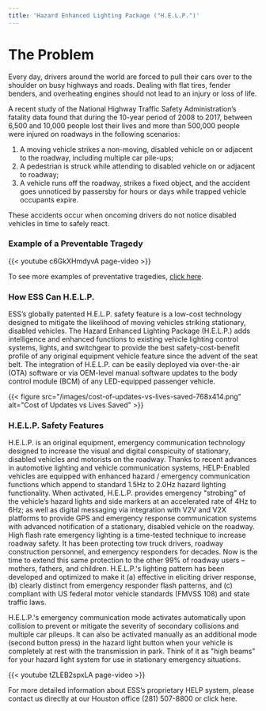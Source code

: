 ```yaml
---
title: 'Hazard Enhanced Lighting Package ("H.E.L.P.")'
---
```


# The Problem

Every day, drivers around the world are forced to pull their cars over to the shoulder on 
busy highways and roads. Dealing with flat tires, fender benders, and overheating engines 
should not lead to an injury or loss of life.

A recent study of the National Highway Traffic Safety Administration’s fatality data found
that during the 10-year period of 2008 to 2017, between 6,500 and 10,000 people lost their 
lives and more than 500,000 people were injured on roadways in the following scenarios:

1. A moving vehicle strikes a non-moving, disabled vehicle on or adjacent to the roadway, 
including multiple car pile-ups;
1. A pedestrian is struck while attending to disabled vehicle on or adjacent to roadway;
1. A vehicle runs off the roadway, strikes a fixed object, and the accident goes unnoticed 
by passersby for hours or days while trapped vehicle occupants expire.

These accidents occur when oncoming drivers do not notice disabled vehicles in time to 
safely react.

### Example of a Preventable Tragedy

{{< youtube c6GkXHmdyvA page-video >}}

To see more examples of preventative tragedies, [click here](mailto:atucker@ess-help.com).

### How ESS Can H.E.L.P.

ESS’s globally patented H.E.L.P. safety feature is a low-cost technology designed to mitigate the 
likelihood of moving vehicles striking stationary, disabled vehicles. The Hazard Enhanced 
Lighting Package (H.E.L.P.) adds intelligence and enhanced functions to existing vehicle 
lighting control systems, lights, and switchgear to provide the best safety-cost-benefit 
profile of any original equipment vehicle feature since the advent of the seat belt. The 
integration of H.E.L.P. can be easily deployed via over-the-air (OTA) software or via OEM-level 
manual software updates to the body control module (BCM) of any LED-equipped passenger vehicle.

{{< figure src="/images/cost-of-updates-vs-lives-saved-768x414.png" alt="Cost of Updates vs Lives Saved" >}}

### H.E.L.P. Safety Features 

H.E.L.P. is an original equipment, emergency communication technology designed to increase the 
visual and digital conspicuity of stationary, disabled vehicles and motorists on the roadway. 
Thanks to recent advances in automotive lighting and vehicle communication systems, HELP-Enabled 
vehicles are equipped with enhanced hazard / emergency communication functions which append to 
standard 1.5Hz to 2.0Hz hazard lighting functionality.  When activated, H.E.L.P. provides 
emergency "strobing" of the vehicle’s hazard lights and side markers at an accelerated rate of 
4Hz to 6Hz; as well as digital messaging via integration with V2V and V2X platforms to provide 
GPS and emergency response communication systems with advanced notification of a stationary, 
disabled vehicle on the roadway. High flash rate emergency lighting is a time-tested technique 
to increase roadway safety.  It has been protecting tow truck drivers, roadway construction 
personnel, and emergency responders for decades.  Now is the time to extend this same protection 
to the other 99% of roadway users – mothers, fathers, and children.  H.E.L.P.'s lighting pattern 
has been developed and optimized to make it (a) effective in eliciting driver response, (b) 
clearly distinct from emergency responder flash patterns, and (c) compliant with US federal 
motor vehicle standards (FMVSS 108) and state traffic laws.
 
H.E.L.P.'s emergency communication mode activates automatically upon collision to prevent or 
mitigate the severity of secondary collisions and multiple car pileups.  It can also be 
activated manually as an additional mode (second button press) in the hazard light button 
when your vehicle is completely at rest with the transmission in park.  Think of it as "high 
beams" for your hazard light system for use in stationary emergency situations.

{{< youtube tZLEB2spxLA page-video >}}

For more detailed information about ESS’s proprietary HELP system, please contact us 
directly at our Houston office (281) 507-8800 or click here.
